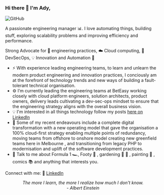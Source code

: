 ### Hi there 👋 I'm Ady,

![GitHub](https://img.shields.io/github/license/adykalra/adykalra?style=flat)

A passionate engineering manager :bar_chart:. I love automating things, building stuff, exploring scalability problems and improving efficiency and performance. 

Strong Advocate for 📜 engineering practices, :cloud: Cloud computing, 🚀 DevSecOps, 💡 Innovation and Automation :robot:

- ⚡ With experience leading engineering teams, to learn and unlearn the modern product engineering and innovation practices, I conciously am at the forefront of technology trends and new ways of building a fault-tolerant technical organisation. 
- ⚙️ I’m currently leading the engineering teams at BetEasy working closely with cloud platform engineers, solution architects, product owners, delivery leads cultivating a dev-sec-ops mindset to ensure that the engineering strategy aligns with the overall business vision.
- :bulb: I'm interested in all things technology follow my posts [here on LinkedIn](https://www.linkedin.com/in/adykalra/detail/recent-activity/shares/)
- 🌱 Some of my recent endeavours include a complete digital transformation with a new operating model that gave the organisation a 100% cloud-first strategy enabling multiple points of redundancy, moving teams from offshore to onshore model creating new greenfield teams here in Melbourne , and transitioning from legacy PHP to modernisation and uplift of the software development practices. 
- 💬 Talk to me about Formula 1 :racing_car:, Footy 🏉 , gardening 🌻 🌼 , painting 🎨 , comics 📚 and anything that interests you.

Connect with me: 🔗 [LinkedIn](https://www.linkedin.com/in/adykalra/)

<p align="center">
   <i>The more I learn, the more I realize how much I don't know.</i>
   <br>
   <i>- Albert Einstein</i>
</p>  


<!--
**AdyKalra/AdyKalra** is a ✨ _special_ ✨ repository because its `README.md` (this file) appears on your GitHub profile.




 




 I’m currently pursuing Machine learning


Ady is 

    
   Do :star: my work if you find it interesting, it helps me stay on track and be motivated.




     
 
 ⭐️ From [adykalra](https://github.com/AdyKalra)

